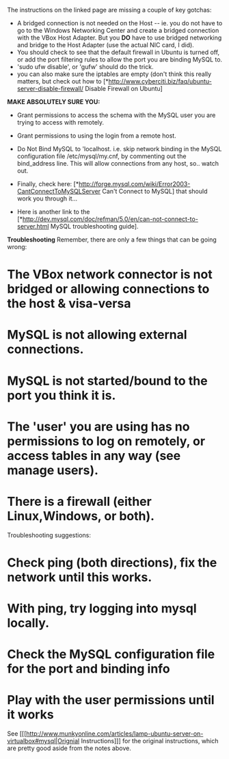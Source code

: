 The instructions on the linked page are missing a couple of key gotchas:

* A bridged connection is not needed on the Host -- ie. you do not have to go to the Windows Networking Center and create a bridged connection with the VBox Host Adapter.  But you **DO** have to use bridged networking and bridge to the Host Adapter (use the actual NIC card, I did).
* You should check to see that the default firewall in Ubuntu is turned off, or add the port filtering rules to allow the port you are binding MySQL to.  
* 'sudo ufw disable', or 'gufw' should do the trick.
* you can also make sure the iptables are empty (don't think this really matters, but check out how to [*http://www.cyberciti.biz/faq/ubuntu-server-disable-firewall/ Disable Firewall on Ubuntu]

 **MAKE ABSOLUTELY SURE YOU:**
* Grant permissions to access the schema with the MySQL user you are trying to access with remotely.  
* Grant permissions to using the login from a remote host.
* Do Not Bind MySQL to 'localhost.  i.e. skip network binding in the MySQL configuration file /etc/mysql/my.cnf, by commenting out the bind_address line.  This will allow connections from any host, so.. watch out.

* Finally, check here: [*http://forge.mysql.com/wiki/Error2003-CantConnectToMySQLServer Can't Connect to MySQL] that should work you through it...
* Here is another link to the [*http://dev.mysql.com/doc/refman/5.0/en/can-not-connect-to-server.html MySQL troubleshooting guide].

 **Troubleshooting**
Remember, there are only a few things that can be going wrong:
# The VBox network connector is not bridged or allowing connections to the host & visa-versa
# MySQL is not allowing external connections.
# MySQL is not started/bound to the port you think it is.
# The 'user' you are using has no permissions to log on remotely, or access tables in any way (see manage users).
# There is a firewall (either Linux,Windows, or both).

Troubleshooting suggestions:
# Check ping (both directions), fix the network until this works.
# With ping, try logging into mysql locally.
# Check the MySQL configuration file for the port and binding info
# Play with the user permissions until it works

See [[[http://www.munkyonline.com/articles/lamp-ubuntu-server-on-virtualbox#mysql|Orignial Instructions]]] for the original instructions, which are pretty good aside from the notes above.